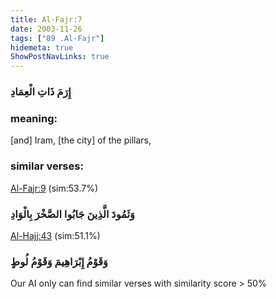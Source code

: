 ```yaml
---
title: Al-Fajr:7
date: 2003-11-26
tags: ["89 .Al-Fajr"]
hidemeta: true 
ShowPostNavLinks: true 
---
```

### إِرَمَ ذَاتِ الْعِمَادِ
### meaning: 
[and] Iram, [the city] of the pillars,
### similar verses: 

[Al-Fajr:9](/89/9) (sim:53.7%)

### وَثَمُودَ الَّذِينَ جَابُوا الصَّخْرَ بِالْوَادِ

[Al-Hajj:43](/22/43) (sim:51.1%)

### وَقَوْمُ إِبْرَاهِيمَ وَقَوْمُ لُوطٍ

Our AI only can find similar verses with similarity score > 50% 


